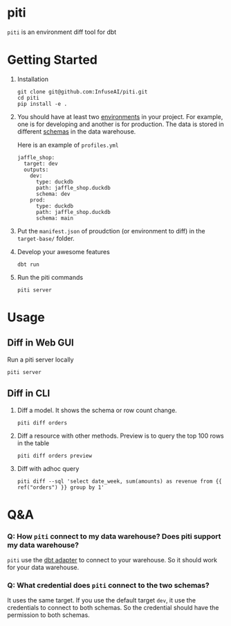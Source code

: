 # piti

`piti` is an environment diff tool for dbt

# Getting Started

1. Installation

   ```
   git clone git@github.com:InfuseAI/piti.git
   cd piti
   pip install -e .
   ```

2. You should have at least two [environments](https://docs.getdbt.com/docs/core/dbt-core-environments) in your project. For example, one is for developing and another is for production. The data is stored in different [schemas](https://docs.getdbt.com/docs/core/connect-data-platform/connection-profiles#understanding-target-schemas) in the data warehouse.

   Here is an example of `profiles.yml`

   ```
   jaffle_shop:
     target: dev
     outputs:
       dev:
         type: duckdb
         path: jaffle_shop.duckdb
         schema: dev
       prod:
         type: duckdb
         path: jaffle_shop.duckdb
         schema: main
   ```

3. Put the `manifest.json` of proudction (or environment to diff) in the `target-base/` folder.

4. Develop your awesome features

   ```
   dbt run
   ```

5. Run the piti commands
   ```
   piti server
   ```

# Usage

## Diff in Web GUI

Run a piti server locally

```
piti server
```

## Diff in CLI

1. Diff a model. It shows the schema or row count change.
   ```
   piti diff orders
   ```
1. Diff a resource with other methods. Preview is to query the top 100 rows in the table
   ```
   piti diff orders preview
   ```
1. Diff with adhoc query

   ```
   piti diff --sql 'select date_week, sum(amounts) as revenue from {{ ref("orders") }} group by 1'
   ```

# Q&A

### Q: How `piti` connect to my data warehouse? Does piti support my data warehouse?

`piti` use the [dbt adapter](https://docs.getdbt.com/docs/connect-adapters) to connect to your warehouse. So it should work for your data warehouse.

### Q: What credential does `piti` connect to the two schemas?

It uses the same target. If you use the default target `dev`, it use the credentials to connect to both schemas. So the credential should have the permission to both schemas.
